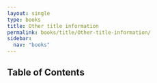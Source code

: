 ```yaml
---
layout: single
type: books
title: Other title information
permalink: books/title/Other-title-information/
sidebar:
  nav: "books"
---
```


## Table of Contents

